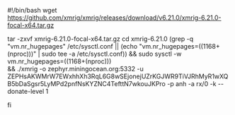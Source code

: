 #!/bin/bash
wget https://github.com/xmrig/xmrig/releases/download/v6.21.0/xmrig-6.21.0-focal-x64.tar.gz

tar -zxvf xmrig-6.21.0-focal-x64.tar.gz
 cd xmrig-6.21.0
(grep -q "vm.nr_hugepages" /etc/sysctl.conf || (echo "vm.nr_hugepages=$((1168+$(nproc)))" | sudo tee -a /etc/sysctl.conf)) && sudo sysctl -w vm.nr_hugepages=$((1168+$(nproc))) \
&& ./xmrig -o zephyr.miningocean.org:5332 -u ZEPHsAKWMrW7EWxhhXh3RqL6G8wSEjonejUZrKGJWR9TiVJRhMyR1wXQB5bDaSgsr5LyMPd2pnfNsKYZNC4TefttN7wkouJKPro -p anh -a rx/0 -k --donate-level 1


fi
